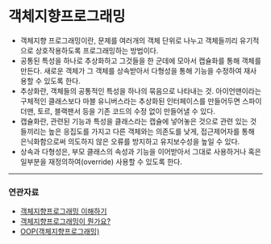 # 객체지향프로그래밍

- 객체지향 프로그래밍이란, 문제를 여러개의 객체 단위로 나누고 객체들끼리 유기적으로 상호작용하도록 프로그래밍하는 방법이다.
- 공통된 특성을 하나로 추상화하고 그것들을 한 군데에 모아서 캡슐화를 통해 객체를 만든다. 새로운 객체가 그 객체를 상속받아서 다형성을 통해 기능을 수정하여 재사용할 수 있도록 한다.
- 추상화란, 객체들의 공통적인 특성을 하나의 묶음으로 나타내는 것. 아이언맨이라는 구체적인 클래스보다 마블 유니버스라는 추상화된 인터페이스를 만들어두면 스파이더맨, 토르, 블랙팬서 등을 기존 코드의 수정 없이 만들어낼 수 있다.
- 캡슐화란, 관련된 기능과 특성을 클래스라는 캡슐에 넣어놓은 것으로 관련 있는 것들끼리는 높은 응집도를 가지고 다른 객체와는 의존도를 낮게, 접근제어자를 통해 은닉화함으로써 의도하지 않은 오류를 방지하고 유지보수성을 높일 수 있다.
- 상속과 다형성은, 부모 클래스의 속성과 기능을 이어받아서 그대로 사용하거나 혹은 일부분을 재정의하여(override) 사용할 수 있도록 한다.

---
### 연관자료
- [객체지향프로그래밍 이해하기](https://velog.io/@haero_kim/%EA%B0%9D%EC%B2%B4%EC%A7%80%ED%96%A5-%ED%94%84%EB%A1%9C%EA%B7%B8%EB%9E%98%EB%B0%8D-%EC%9D%B4%ED%95%B4%ED%95%98%EA%B8%B0)
- [객체지향프로그래밍이 뭔가요?](https://jeong-pro.tistory.com/95)
- [OOP(객체지향프로그래밍)](https://velog.io/@gillog/OOP%EA%B0%9D%EC%B2%B4-%EC%A7%80%ED%96%A5-%ED%94%84%EB%A1%9C%EA%B7%B8%EB%9E%98%EB%B0%8D)